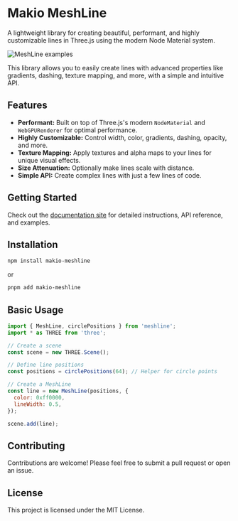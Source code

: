 # Makio MeshLine

A lightweight library for creating beautiful, performant, and highly customizable lines in Three.js using the modern Node Material system.

![MeshLine examples](https://i.imgur.com/8f5a1hE.png)

This library allows you to easily create lines with advanced properties like gradients, dashing, texture mapping, and more, with a simple and intuitive API.

## Features

- **Performant:** Built on top of Three.js's modern `NodeMaterial` and `WebGPURenderer` for optimal performance.
- **Highly Customizable:** Control width, color, gradients, dashing, opacity, and more.
- **Texture Mapping:** Apply textures and alpha maps to your lines for unique visual effects.
- **Size Attenuation:** Optionally make lines scale with distance.
- **Simple API:** Create complex lines with just a few lines of code.

## Getting Started

Check out the [documentation site](https://main--makio-meshline.netlify.app/) for detailed instructions, API reference, and examples.

## Installation

```bash
npm install makio-meshline
```
or
```bash
pnpm add makio-meshline
```

## Basic Usage

```javascript
import { MeshLine, circlePositions } from 'meshline';
import * as THREE from 'three';

// Create a scene
const scene = new THREE.Scene();

// Define line positions
const positions = circlePositions(64); // Helper for circle points

// Create a MeshLine
const line = new MeshLine(positions, {
  color: 0xff0000,
  lineWidth: 0.5,
});

scene.add(line);
```

## Contributing

Contributions are welcome! Please feel free to submit a pull request or open an issue.

## License

This project is licensed under the MIT License. 